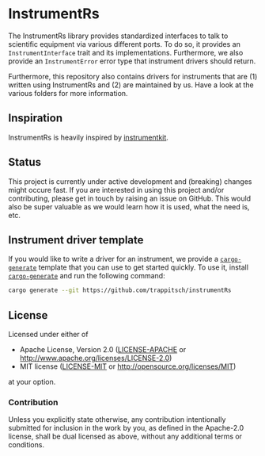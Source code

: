 # InstrumentRs

The InstrumentRs library provides standardized interfaces to talk to scientific equipment via
various different ports. To do so, it provides an `InstrumentInterface` trait and its
implementations. Furthermore, we also provide an `InstrumentError` error type that instrument
drivers should return.

Furthermore, this repository also contains drivers for instruments that are (1) written using 
InstrumentRs and (2) are maintained by us. Have a look at the various folders for more information.

## Inspiration

InstrumentRs is heavily inspired by [instrumentkit](https://github.com/instrumentkit/InstrumentKit).

## Status

This project is currently under active development and (breaking) changes might occure fast. If
you are interested in using this project and/or contributing, please get in touch by raising an
issue on GitHub. This would also be super valuable as we would learn how it is used, what the
need is, etc.

## Instrument driver template

If you would like to write a driver for an instrument, we provide a 
[`cargo-generate`](https://github.com/cargo-generate/cargo-generate) template 
that you can use to get started quickly. To use it, install 
[`cargo-generate`](https://github.com/cargo-generate/cargo-generate) and run the
following command:

```bash
cargo generate --git https://github.com/trappitsch/instrumentRs
```

## License

Licensed under either of

- Apache License, Version 2.0 ([LICENSE-APACHE](LICENSE-APACHE) or
  <http://www.apache.org/licenses/LICENSE-2.0>)
- MIT license ([LICENSE-MIT](LICENSE-MIT) or <http://opensource.org/licenses/MIT>)

at your option.

### Contribution

Unless you explicitly state otherwise, any contribution intentionally submitted
for inclusion in the work by you, as defined in the Apache-2.0 license, shall be
dual licensed as above, without any additional terms or conditions.

